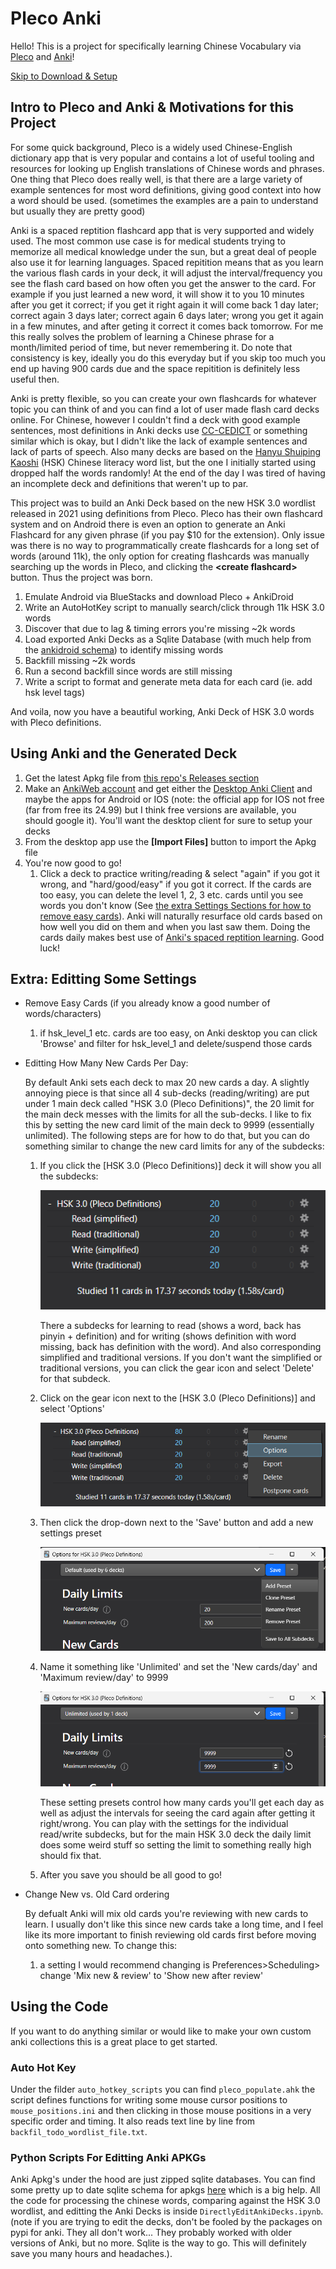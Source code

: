 # Pleco Anki

Hello! This is a project for specifically learning Chinese Vocabulary via [Pleco](https://www.pleco.com/) and [Anki](https://apps.ankiweb.net/)!

[Skip to Download & Setup](#using-anki-and-the-generated-deck)

## Intro to Pleco and Anki & Motivations for this Project

For some quick background, Pleco is a widely used Chinese-English dictionary app that is very popular and contains a lot of useful tooling and resources for looking up English translations of Chinese words and phrases. One thing that Pleco does really well, is that there are a large variety of example sentences for most word definitions, giving good context into how a word should be used. (sometimes the examples are a pain to understand but usually they are pretty good)

Anki is a spaced reptition flashcard app that is very supported and widely used. The most common use case is for medical students trying to memorize all medical knowledge under the sun, but a great deal of people also use it for learning languages. Spaced repitition means that as you learn the various flash cards in your deck, it will adjust the interval/frequency you see the flash card based on how often you get the answer to the card. For example if you just learned a new word, it will show it to you 10 minutes after you get it correct; if you get it right again it will come back 1 day later; correct again 3 days later; correct again 6 days later; wrong you get it again in a few minutes, and after geting it correct it comes back tomorrow. For me this really solves the problem of learning a Chinese phrase for a month/limited period of time, but never remembering it. Do note that consistency is key, ideally you do this everyday but if you skip too much you end up having 900 cards due and the space repitition is definitely less useful then.

Anki is pretty flexible, so you can create your own flashcards for whatever topic you can think of and you can find a lot of user made flash card decks online. For Chinese, however I couldn't find a deck with good example sentences, most definitions in Anki decks use [CC-CEDICT](https://www.mdbg.net/chinese/dictionary?page=cc-cedict) or something similar which is okay, but I didn't like the lack of example sentences and lack of parts of speech. Also many decks are based on the [Hanyu Shuiping Kaoshi](https://en.wikipedia.org/wiki/Hanyu_Shuiping_Kaoshi) (HSK) Chinese literacy word list, but the one I initially started using dropped half the words randomly! At the end of the day I was tired of having an incomplete deck and definitions that weren't up to par. 

This project was to build an Anki Deck based on the new HSK 3.0 wordlist released in 2021 using definitions from Pleco. Pleco has their own flashcard system and on Android there is even an option to generate an Anki Flashcard for any given phrase (if you pay $10 for the extension). Only issue was there is no way to programmatically create flashcards for a long set of words (around 11k), the only option for creating flashcards was manually searching up the words in Pleco, and clicking the **\<create flashcard\>** button. Thus the project was born.

1. Emulate Android via BlueStacks and download Pleco + AnkiDroid
2. Write an AutoHotKey script to manually search/click through 11k HSK 3.0 words
3. Discover that due to lag & timing errors you're missing ~2k words
4. Load exported Anki Decks as a Sqlite Database (with much help from the [ankidroid schema](https://github.com/ankidroid/Anki-Android/wiki/Database-Structure)) to identify missing words
5. Backfill missing ~2k words
6. Run a second backfill since words are still missing
7. Write a script to format and generate meta data for each card (ie. add hsk level tags)

And voila, now you have a beautiful working, Anki Deck of HSK 3.0 words with Pleco definitions.

## Using Anki and the Generated Deck

1. Get the latest Apkg file from [this repo's Releases section](https://github.com/darren-huang/pleco_anki/releases)
1. Make an [AnkiWeb account](https://ankiweb.net) and get either the [Desktop Anki Client](https://apps.ankiweb.net/) and maybe the apps for Android or IOS (note: the official app for IOS not free (far from free its 24.99) but I think free versions are available, you should google it). You'll want the desktop client for sure to setup your decks
1. From the desktop app use the **\[Import Files\]** button to import the Apkg file
1. You're now good to go!
    1. Click a deck to practice writing/reading & select "again" if you got it wrong, and "hard/good/easy" if you got it correct. If the cards are too easy, you can delete the level 1, 2, 3 etc. cards until you see words you don't know (See [the extra Settings Sections for how to remove easy cards](#extra-editting-some-settings)). Anki will naturally resurface old cards based on how well you did on them and when you last saw them. Doing the cards daily makes best use of [Anki's spaced reptition learning](https://docs.ankiweb.net/background.html#spaced-repetition). Good luck!

## Extra: Editting Some Settings
- Remove Easy Cards (if you already know a good number of words/characters)
    1. if hsk_level_1 etc. cards are too easy, on Anki desktop you can click 'Browse' and filter for hsk_level_1 and delete/suspend those cards

- Editting How Many New Cards Per Day:

    By default Anki sets each deck to max 20 new cards a day. A slightly annoying piece is that since all 4 sub-decks (reading/writing) are put under 1 main deck called "HSK 3.0 (Pleco Definitions)", the 20 limit for the main deck messes with the limits for all the sub-decks. I like to fix this by setting the new card limit of the main deck to 9999 (essentially unlimited). The following steps are for how to do that, but you can do something similar to change the new card limits for any of the subdecks:

    1. If you click the \[HSK 3.0 (Pleco Definitions)\] deck it will show you all the subdecks:

        ![anki image 1](images/anki1.png)

        There a subdecks for learning to read (shows a word, back has pinyin + definition) and for writing 
        (shows definition with word missing, back has definition with the word). And also corresponding simplified
        and traditional versions. If you don't want the simplified or traditional versions, you can click the gear
        icon and select 'Delete' for that subdeck.

    1. Click on the gear icon next to the \[HSK 3.0 (Pleco Definitions)\] and select 'Options'

        ![anki image 2](images/anki2.png)

    1. Then click the drop-down next to the 'Save' button and add a new settings preset 

        ![anki image 3](images/anki3.png)

    1. Name it something like 'Unlimited' and set the 'New cards/day' and 'Maximum review/day' to 9999

        ![anki image 4](images/anki4.png)
        
        These setting presets control how many cards you'll get each day as well as adjust the intervals for
        seeing the card again after getting it right/wrong. You can play with the settings for the individual
        read/write subdecks, but for the main HSK 3.0 deck the daily limit does some weird stuff so setting
        the limit to something really high should fix that.
    
    1. After you save you should be all good to go!

- Change New vs. Old Card ordering

  By defualt Anki will mix old cards you're reviewing with new cards to learn. I usually don't like this since new cards take a long time, and I feel like its more important to finish reviewing old cards first before moving onto something new. To change this:
    1. a setting I would recommend changing is Preferences>Scheduling> change 'Mix new & review' to 'Show new after review'

## Using the Code

If you want to do anything similar or would like to make your own custom anki collections this is a great place to get started.

### Auto Hot Key

Under the filder `auto_hotkey_scripts` you can find `pleco_populate.ahk` the script defines functions for writing some mouse cursor positions to `mouse_positions.ini` and then clicking in those mouse positions in a very specific order and timing. It also reads text line by line from `backfil_todo_wordlist_file.txt`.

### Python Scripts For Editting Anki APKGs

Anki Apkg's under the hood are just zipped sqlite databases. You can find some pretty up to date sqlite schema for apkgs [here](https://github.com/ankidroid/Anki-Android/wiki/Database-Structure) which is a big help. All the code for processing the chinese words, comparing against the HSK 3.0 wordlist, and editting the Anki Decks is inside `DirectlyEditAnkiDecks.ipynb`. (note if you are trying to edit the decks, don't be fooled by the packages on pypi for anki. They all don't work... They probably worked with older versions of Anki, but no more. Sqlite is the way to go. This will definitely save you many hours and headaches.). 
